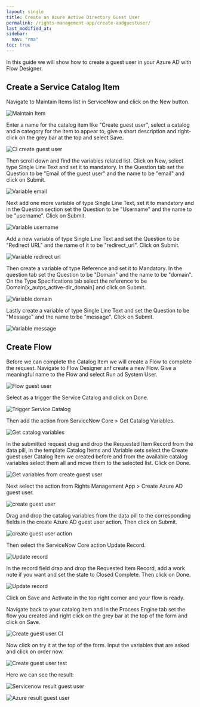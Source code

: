 ```yaml
---
layout: single
title: Create an Azure Active Directory Guest User
permalink: /rights-management-app/create-aadguestuser/
last_modified_at: 
sidebar:
  nav: "rma"
toc: true
---
```


In this guide we will show how to create a guest user in your Azure AD with Flow Designer.

## Create a Service Catalog Item

Navigate to Maintain Items list in ServiceNow and click on the New button.

![Maintain Item](/assets/images/maintaintemstwo.webp)

Enter a name for the catalog item like "Create guest user", select a catalog and a category for the item to appear to, give a short description and right-click on the grey bar at the top and select Save. 

![CI create guest user](/assets/images/cicreateguestuser.webp)

Then scroll down and find the variables related list. Click on New, select type Single Line Text and set it to mandatory. In the Question tab set the Question to be "Email of the guest user" and the name to be "email" and click on Submit.

![Variable email](/assets/images/variableemail.webp)

Next add one more variable of type Single Line Text, set it to mandatory and in the Question section set the Question to be "Username" and the name to be "username". Click on Submit.

![Variable username](/assets/images/variableusername.webp)

Add a new variable of type Single Line Text and set the Question to be "Redirect URL" and the name of it to be "redirect_url". Click on Submit.

![Variable redirect url](/assets/images/variableredirecturl.webp)

Then create a variable of type Reference and set it to Mandatory. In the question tab set the Question to be "Domain" and the name to be "domain". On the Type Specifications tab select the reference to be Domain[x_autps_active-dir_domain] and click on Submit.

![Variable domain](/assets/images/variabledomain.webp)

Lastly create a variable of type Single Line Text and set the Question to be "Message" and the name to be "message". Click on Submit.

![Variable message](/assets/images/variablemessage.webp)

## Create Flow

Before we can complete the Catalog Item we will create a Flow to complete the request. Navigate to Flow Designer anf create a new Flow. Give a meaningful name to the Flow and select Run ad System User.

![Flow guest user](/assets/images/flowguestuser.webp)

Select as a trigger the Service Catalog and click on Done.

![Trigger Service Catalog](/assets/images/servicecatalogtrigger.webp)

Then add the action from ServiceNow Core > Get Catalog Variables.

![Get catalog variables](/assets/images/getcatvar.webp)

In the submitted request drag and drop the Requested Item Record from the data pill, in the template Catalog Items and Variable sets select the Create guest user Catalog Item we created before and from the available catalog variables select them all and move them to the selected list. Click on Done.

![Get variables from create guest user](/assets/images/variablesguest.webp)

Next select the action from Rights Management App > Create Azure AD guest user. 

![create guest user](/assets/images/createguestuser.webp)

Drag and drop the catalog variables from the data pill to the corresponding fields in the create Azure AD guest user action. Then click on Submit.

![create guest user action](/assets/images/createguaction.webp)

Then select the ServiceNow Core action Update Record.

![Update record](/assets/images/updaterecordgu.webp)

In the record field drap and drop the Requested Item Record, add a work note if you want and set the state to Closed Complete. Then click on Done.

![Update record](/assets/images/updaterecordguaction.webp)

Click on Save and Activate in the top right corner and your flow is ready.

Navigate back to your catalog item and in the Process Engine tab set the flow you created and right click on the grey bar at the top of the form and click on Save.

![Create guest user CI](/assets/images/readyguestuserci.webp)

Now click on try it at the top of the form. Input the variables that are asked and click on order now.

![Create guest user test](/assets/images/testguestuser.webp)

Here we can see the result:

![Servicenow result guest user](/assets/images/resulttestuser.webp)

![Azure result guest user](/assets/images/resultguaad.webp)